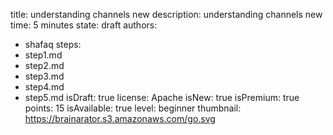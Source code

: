 title: understanding channels new
description:  understanding channels new
time: 5 minutes
state: draft
authors:
  - shafaq
steps:
  - step1.md
  - step2.md
  - step3.md
  - step4.md
  - step5.md
isDraft: true
license: Apache
isNew: true
isPremium: true
points: 15
isAvailable: true
level: beginner
thumbnail: https://brainarator.s3.amazonaws.com/go.svg
